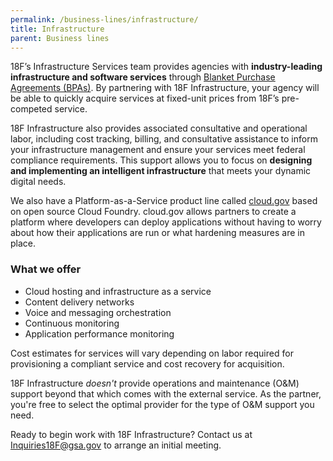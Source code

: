 ```yaml
---
permalink: /business-lines/infrastructure/
title: Infrastructure
parent: Business lines
---
```


18F’s Infrastructure Services team provides agencies with **industry-leading infrastructure and software services** through [Blanket Purchase Agreements (BPAs)](http://www.gsa.gov/portal/category/100643). By partnering with 18F Infrastructure, your agency will be able to quickly acquire services at fixed-unit prices from 18F’s pre-competed service. 

18F Infrastructure also provides associated consultative and operational labor, including cost tracking, billing, and consultative assistance to inform your infrastructure management and ensure your services meet federal compliance requirements. This support allows you to focus on **designing and implementing an intelligent infrastructure** that meets your dynamic digital needs.

We also have a Platform-as-a-Service product line called [cloud.gov](cloud.gov) based on open source Cloud Foundry. cloud.gov allows partners to create a platform where developers can deploy applications without having to worry about how their applications are run or what hardening measures are in place.

### What we offer

* Cloud hosting and infrastructure as a service
* Content delivery networks
* Voice and messaging orchestration
* Continuous monitoring
* Application performance monitoring

Cost estimates for services will vary depending on labor required for provisioning a compliant service and cost recovery for acquisition.

18F Infrastructure *doesn't* provide operations and maintenance (O&M) support beyond that which comes with the external service. As the partner, you're free to select the optimal provider for the type of O&M support you need.

Ready to begin work with 18F Infrastructure? Contact us at [Inquiries18F@gsa.gov](mailto:Inquiries18F@gsa.gov) to arrange an initial meeting.
